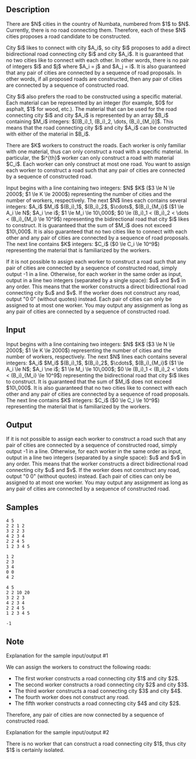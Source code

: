 ## Description

<div><p>There are $N$ cities in the country of Numbata, numbered from $1$ to $N$. Currently, there is no road connecting them. Therefore, each of these $N$ cities proposes a road candidate to be constructed.</p><p>City $i$ likes to connect with city $A_i$, so city $i$ proposes to add a direct bidirectional road connecting city $i$ and city $A_i$. It is guaranteed that no two cities like to connect with each other. In other words, there is no pair of integers $i$ and $j$ where $A_i = j$ and $A_j = i$. It is also guaranteed that any pair of cities are connected by a sequence of road proposals. In other words, if all proposed roads are constructed, then any pair of cities are connected by a sequence of constructed road.</p><p>City $i$ also prefers the road to be constructed using a specific material. Each material can be represented by an integer (for example, $0$ for asphalt, $1$ for wood, etc.). The material that can be used for the road connecting city $i$ and city $A_i$ is represented by an array $B_i$ containing $M_i$ integers: $[(B_i)_1, (B_i)_2, \dots, (B_i)_{M_i}]$. This means that the road connecting city $i$ and city $A_i$ can be constructed with either of the material in $B_i$.</p><p>There are $K$ workers to construct the roads. Each worker is only familiar with one material, thus can only construct a road with a specific material. In particular, the $i^{th}$ worker can only construct a road with material $C_i$. Each worker can only construct at most one road. You want to assign each worker to construct a road such that any pair of cities are connected by a sequence of constructed road.</p></div><div class="input-specification"><p>Input begins with a line containing two integers: $N$ $K$ ($3 \le N \le 2000$; $1 \le K \le 2000$) representing the number of cities and the number of workers, respectively. The next $N$ lines each contains several integers: $A_i$ $M_i$ $(B_i)_1$, $(B_i)_2$, $\cdots$, $(B_i)_{M_i}$ ($1 \le A_i \le N$; $A_i \ne i$; $1 \le M_i \le 10\,000$; $0 \le (B_i)_1 &lt; (B_i)_2 &lt; \dots &lt; (B_i)_{M_i} \le 10^9$) representing the bidirectional road that city $i$ likes to construct. It is guaranteed that the sum of $M_i$ does not exceed $10\,000$. It is also guaranteed that no two cities like to connect with each other and any pair of cities are connected by a sequence of road proposals. The next line contains $K$ integers: $C_i$ ($0 \le C_i \le 10^9$) representing the material that is familiarized by the workers.</p></div><div class="output-specification"><p>If it is not possible to assign each worker to construct a road such that any pair of cities are connected by a sequence of constructed road, simply output <span class="tex-font-style-tt">-1</span> in a line. Otherwise, for each worker in the same order as input, output in a line two integers (separated by a single space): $u$ and $v$ in any order. This means that the worker constructs a direct bidirectional road connecting city $u$ and $v$. If the worker does not construct any road, output "<span class="tex-font-style-tt">0 0</span>" (without quotes) instead. Each pair of cities can only be assigned to at most one worker. You may output any assignment as long as any pair of cities are connected by a sequence of constructed road.</p></div>

## Input

<p>Input begins with a line containing two integers: $N$ $K$ ($3 \le N \le 2000$; $1 \le K \le 2000$) representing the number of cities and the number of workers, respectively. The next $N$ lines each contains several integers: $A_i$ $M_i$ $(B_i)_1$, $(B_i)_2$, $\cdots$, $(B_i)_{M_i}$ ($1 \le A_i \le N$; $A_i \ne i$; $1 \le M_i \le 10\,000$; $0 \le (B_i)_1 &lt; (B_i)_2 &lt; \dots &lt; (B_i)_{M_i} \le 10^9$) representing the bidirectional road that city $i$ likes to construct. It is guaranteed that the sum of $M_i$ does not exceed $10\,000$. It is also guaranteed that no two cities like to connect with each other and any pair of cities are connected by a sequence of road proposals. The next line contains $K$ integers: $C_i$ ($0 \le C_i \le 10^9$) representing the material that is familiarized by the workers.</p>

## Output

<p>If it is not possible to assign each worker to construct a road such that any pair of cities are connected by a sequence of constructed road, simply output <span class="tex-font-style-tt">-1</span> in a line. Otherwise, for each worker in the same order as input, output in a line two integers (separated by a single space): $u$ and $v$ in any order. This means that the worker constructs a direct bidirectional road connecting city $u$ and $v$. If the worker does not construct any road, output "<span class="tex-font-style-tt">0 0</span>" (without quotes) instead. Each pair of cities can only be assigned to at most one worker. You may output any assignment as long as any pair of cities are connected by a sequence of constructed road.</p>

## Samples

```input1
4 5
2 2 1 2
3 2 2 3
4 2 3 4
2 2 4 5
1 2 3 4 5
```

```output1
1 2
2 3
3 4
0 0
4 2
```






```input2
4 5
2 2 10 20
3 2 2 3
4 2 3 4
2 2 4 5
1 2 3 4 5
```

```output2
-1
```




## Note

<p><span class="tex-font-style-it">Explanation for the sample input/output #1</span></p><p>We can assign the workers to construct the following roads: </p><ul> <li> The first worker constructs a road connecting city $1$ and city $2$. </li><li> The second worker constructs a road connecting city $2$ and city $3$. </li><li> The third worker constructs a road connecting city $3$ and city $4$. </li><li> The fourth worker does not construct any road. </li><li> The fifth worker constructs a road connecting city $4$ and city $2$. </li></ul> Therefore, any pair of cities are now connected by a sequence of constructed road.<p><span class="tex-font-style-it">Explanation for the sample input/output #2</span></p><p>There is no worker that can construct a road connecting city $1$, thus city $1$ is certainly isolated.</p>
